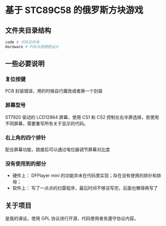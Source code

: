 # 基于 STC89C58 的俄罗斯方块游戏

## 文件夹目录结构

```Bash
code # 代码文件夹
Hardware # PCB与原理图设计
```

## 一些必要说明

### 复位按键

PCB 封装错误，用的时候自行魔改或者换一个封装

### 屏幕型号

ST7920 驱动的 LCD12864 屏幕，使用 CS1 和 CS2 控制左右半屏选择，若使用不同屏幕，需要重写所有关于显示的代码。

### 右上角的四个排针

配合屏幕功能，跳接后可以通过电位器调节屏幕对比度

### 没有使用到的部分

- 硬件上： DFPlayer mini 的功能并未在代码里实现；存在没有使用的排针和排母；
- 软件上： 写了一点点的扫雷程序，最后时间不够没写完，后面也懒得再写了

## 关于项目

是我的课设，使用 GPL 协议进行开源，代码使用者务遵守协议内容。
